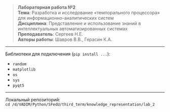 >**Лабораторная работа №2**  
**Тема**: Разработка и исследование «темпорального процессора» для информационно-аналитических систем  
**Дисциплина**: Представление и использование знаний в интеллектуальных автоматизированных системах  
**Преподаватель**: Сергеев Н.Е.   
**Авторы работы**: Шавров В.В., Герасин К.А.

---

Библиотеки для подключения (`pip install ...`):  
- `random`  
- `matplotlib`  
- `os`  
- `sys`  
- `pyqt5`  

---

Локальный репозиторий:  
`cd /d/VADIM/Python/SFedU/third_term/knowledge_representation/lab_2`